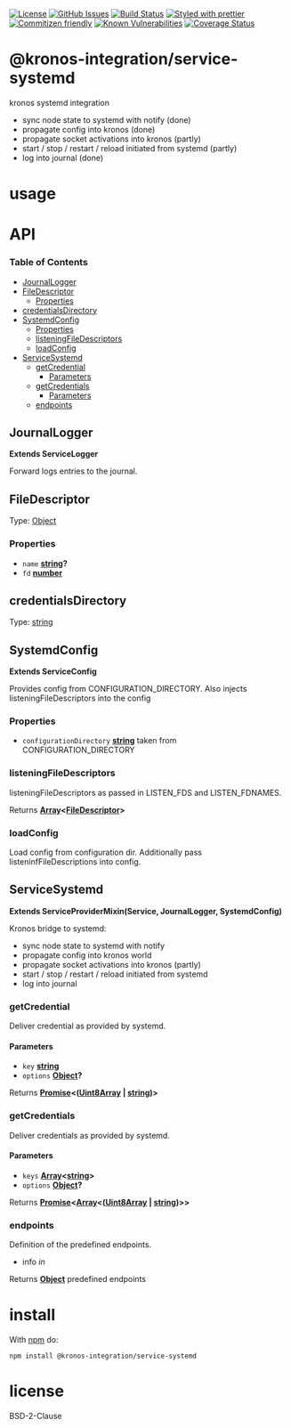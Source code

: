 [![License](https://img.shields.io/badge/License-0BSD-blue.svg)](https://spdx.org/licenses/0BSD.html)
[![GitHub Issues](https://img.shields.io/github/issues/Kronos-Integration/service-systemd.svg?style=flat-square)](https://github.com/Kronos-Integration/service-systemd/issues)
[![Build Status](https://img.shields.io/endpoint.svg?url=https%3A%2F%2Factions-badge.atrox.dev%2FKronos-Integration%2Fservice-systemd%2Fbadge\&style=flat)](https://actions-badge.atrox.dev/Kronos-Integration/service-systemd/goto)
[![Styled with prettier](https://img.shields.io/badge/styled_with-prettier-ff69b4.svg)](https://github.com/prettier/prettier)
[![Commitizen friendly](https://img.shields.io/badge/commitizen-friendly-brightgreen.svg)](http://commitizen.github.io/cz-cli/)
[![Known Vulnerabilities](https://snyk.io/test/github/Kronos-Integration/service-systemd/badge.svg)](https://snyk.io/test/github/Kronos-Integration/service-systemd)
[![Coverage Status](https://coveralls.io/repos/Kronos-Integration/service-systemd/badge.svg)](https://coveralls.io/github/Kronos-Integration/service-systemd)

# @kronos-integration/service-systemd

kronos systemd integration

*   sync node state to systemd with notify (done)
*   propagate config into kronos (done)
*   propagate socket activations into kronos (partly)
*   start / stop / restart / reload initiated from systemd (partly)
*   log into journal (done)

# usage

# API

<!-- Generated by documentation.js. Update this documentation by updating the source code. -->

### Table of Contents

*   [JournalLogger](#journallogger)
*   [FileDescriptor](#filedescriptor)
    *   [Properties](#properties)
*   [credentialsDirectory](#credentialsdirectory)
*   [SystemdConfig](#systemdconfig)
    *   [Properties](#properties-1)
    *   [listeningFileDescriptors](#listeningfiledescriptors)
    *   [loadConfig](#loadconfig)
*   [ServiceSystemd](#servicesystemd)
    *   [getCredential](#getcredential)
        *   [Parameters](#parameters)
    *   [getCredentials](#getcredentials)
        *   [Parameters](#parameters-1)
    *   [endpoints](#endpoints)

## JournalLogger

**Extends ServiceLogger**

Forward logs entries to the journal.

## FileDescriptor

Type: [Object](https://developer.mozilla.org/docs/Web/JavaScript/Reference/Global_Objects/Object)

### Properties

*   `name` **[string](https://developer.mozilla.org/docs/Web/JavaScript/Reference/Global_Objects/String)?**&#x20;
*   `fd` **[number](https://developer.mozilla.org/docs/Web/JavaScript/Reference/Global_Objects/Number)**&#x20;

## credentialsDirectory

Type: [string](https://developer.mozilla.org/docs/Web/JavaScript/Reference/Global_Objects/String)

## SystemdConfig

**Extends ServiceConfig**

Provides config from CONFIGURATION\_DIRECTORY.
Also injects listeningFileDescriptors into the config

### Properties

*   `configurationDirectory` **[string](https://developer.mozilla.org/docs/Web/JavaScript/Reference/Global_Objects/String)** taken from CONFIGURATION\_DIRECTORY

### listeningFileDescriptors

listeningFileDescriptors as passed in LISTEN\_FDS and LISTEN\_FDNAMES.

Returns **[Array](https://developer.mozilla.org/docs/Web/JavaScript/Reference/Global_Objects/Array)<[FileDescriptor](#filedescriptor)>**&#x20;

### loadConfig

Load config from configuration dir.
Additionally pass listeninfFileDescriptions into config.

## ServiceSystemd

**Extends ServiceProviderMixin(Service, JournalLogger, SystemdConfig)**

Kronos bridge to systemd:

*   sync node state to systemd with notify
*   propagate config into kronos world
*   propagate socket activations into kronos (partly)
*   start / stop / restart / reload initiated from systemd
*   log into journal

### getCredential

Deliver credential as provided by systemd.

#### Parameters

*   `key` **[string](https://developer.mozilla.org/docs/Web/JavaScript/Reference/Global_Objects/String)**&#x20;
*   `options` **[Object](https://developer.mozilla.org/docs/Web/JavaScript/Reference/Global_Objects/Object)?**&#x20;

Returns **[Promise](https://developer.mozilla.org/docs/Web/JavaScript/Reference/Global_Objects/Promise)<([Uint8Array](https://developer.mozilla.org/docs/Web/JavaScript/Reference/Global_Objects/Uint8Array) | [string](https://developer.mozilla.org/docs/Web/JavaScript/Reference/Global_Objects/String))>**&#x20;

### getCredentials

Deliver credentials as provided by systemd.

#### Parameters

*   `keys` **[Array](https://developer.mozilla.org/docs/Web/JavaScript/Reference/Global_Objects/Array)<[string](https://developer.mozilla.org/docs/Web/JavaScript/Reference/Global_Objects/String)>**&#x20;
*   `options` **[Object](https://developer.mozilla.org/docs/Web/JavaScript/Reference/Global_Objects/Object)?**&#x20;

Returns **[Promise](https://developer.mozilla.org/docs/Web/JavaScript/Reference/Global_Objects/Promise)<[Array](https://developer.mozilla.org/docs/Web/JavaScript/Reference/Global_Objects/Array)<([Uint8Array](https://developer.mozilla.org/docs/Web/JavaScript/Reference/Global_Objects/Uint8Array) | [string](https://developer.mozilla.org/docs/Web/JavaScript/Reference/Global_Objects/String))>>**&#x20;

### endpoints

Definition of the predefined endpoints.

*   info *in*

Returns **[Object](https://developer.mozilla.org/docs/Web/JavaScript/Reference/Global_Objects/Object)** predefined endpoints

# install

With [npm](http://npmjs.org) do:

```shell
npm install @kronos-integration/service-systemd
```

# license

BSD-2-Clause
